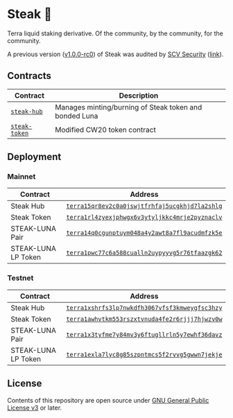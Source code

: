 # Steak 🥩

Terra liquid staking derivative. Of the community, by the community, for the community.

A previous version ([v1.0.0-rc0](https://github.com/st4k3h0us3/steak-contracts/releases/tag/v1.0.0-rc0)) of Steak was audited by [SCV Security](https://twitter.com/TerraSCV) ([link](https://github.com/SCV-Security/PublicReports/blob/main/CW/St4k3h0us3/St4k3h0us3%20-%20Steak%20Contracts%20Audit%20Review%20-%20%20v1.0.pdf)).

## Contracts

| Contract                           | Description                                            |
| ---------------------------------- | ------------------------------------------------------ |
| [`steak-hub`](./contracts/hub)     | Manages minting/burning of Steak token and bonded Luna |
| [`steak-token`](./contracts/token) | Modified CW20 token contract                           |

## Deployment

### Mainnet

| Contract            | Address                                        |
| ------------------- | ---------------------------------------------- |
| Steak Hub           | [`terra15qr8ev2c0a0jswjtfrhfaj5ucgkhjd7la2shlg`](https://terrasco.pe/mainnet/address/terra15qr8ev2c0a0jswjtfrhfaj5ucgkhjd7la2shlg) |
| Steak Token         | [`terra1rl4zyexjphwgx6v3ytyljkkc4mrje2pyznaclv`](https://terrasco.pe/mainnet/address/terra1rl4zyexjphwgx6v3ytyljkkc4mrje2pyznaclv) |
| STEAK-LUNA Pair     | [`terra14q0cgunptuym048a4y2awt8a7fl9acudmfzk5e`](https://terrasco.pe/mainnet/address/terra14q0cgunptuym048a4y2awt8a7fl9acudmfzk5e) |
| STEAK-LUNA LP Token | [`terra1pwc77c6a588cualln2uypyyvg5r76tfaazgk62`](https://terrasco.pe/mainnet/address/terra1pwc77c6a588cualln2uypyyvg5r76tfaazgk62) |

### Testnet

| Contract            | Address                                        |
| ------------------- | ---------------------------------------------- |
| Steak Hub           | [`terra1xshrfs3lp7nwkdfh3067vfsf3kmweygfsc3hzy`](https://terrasco.pe/testnet/address/terra1xshrfs3lp7nwkdfh3067vfsf3kmweygfsc3hzy) |
| Steak Token         | [`terra1awhvtkm553rszxtvnuda4fe2r6rjjj7hjwzv0w`](https://terrasco.pe/testnet/address/terra1awhvtkm553rszxtvnuda4fe2r6rjjj7hjwzv0w) |
| STEAK-LUNA Pair     | [`terra1x3tyfme7y84mv3y6ftugllrln5y7ewhf36davz`](https://terrasco.pe/testnet/address/terra1x3tyfme7y84mv3y6ftugllrln5y7ewhf36davz) |
| STEAK-LUNA LP Token | [`terra1exla7lyc8g85szpntmcs5f2rvvg5gwwn7jekje`](https://terrasco.pe/testnet/address/terra1exla7lyc8g85szpntmcs5f2rvvg5gwwn7jekje) |

## License

Contents of this repository are open source under [GNU General Public License v3](./LICENSE) or later.
